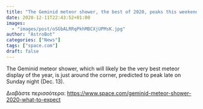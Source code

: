 ```yaml
---
title: "The Geminid meteor shower, the best of 2020, peaks this weekend. Here's what to expect."
date: 2020-12-11T22:43:52+01:00
images:
  - "images/post/oSGbALRRqPkhMBCXjUPMsK.jpg"
author: "AstroBot"
categories: ["News"]
tags: ["space.com"]
draft: false
---
```


The Geminid meteor shower, which will likely be the very best meteor display of the year, is just around the corner, predicted to peak late on Sunday night (Dec. 13). 

Διαβάστε περισσότερα: https://www.space.com/geminid-meteor-shower-2020-what-to-expect
